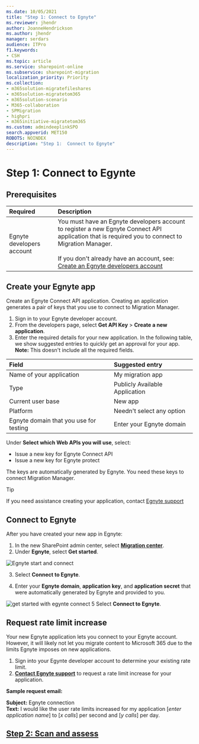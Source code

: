```yaml
---
ms.date: 10/05/2021
title: "Step 1: Connect to Egnyte"
ms.reviewer: jhendr
author: JoanneHendrickson
ms.author: jhendr
manager: serdars
audience: ITPro
f1.keywords:
- CSH
ms.topic: article
ms.service: sharepoint-online
ms.subservice: sharepoint-migration
localization_priority: Priority
ms.collection: 
- m365solution-migratefileshares
- m365solution-migratetom365
- m365solution-scenario
- M365-collaboration
- SPMigration
- highpri
- m365initiative-migratetom365
ms.custom: admindeeplinkSPO
search.appverid: MET150
ROBOTS: NOINDEX
description: "Step 1:  Connect to Egnyte" 
---
```

# Step 1:  Connect to Egynte


## Prerequisites

|Required|Description|
|:-----|:-----|
|Egnyte developers account| You must have an Egnyte developers account to register a new Egnyte Connect API application that is required you to connect to Migration Manager.</br></br> If you don't already have an account, see: [Create an Egnyte developers account]( https://developers.egnyte.com/member/register)


## Create your Egnyte app

Create an Egnyte Connect API application. Creating an application generates a pair of keys that you use to connect to Migration Manager.

1. Sign in to your Egnyte developer account. 
2. From the developers page, select **Get API Key** > **Create a new application**.
3. Enter the required details for your new application. In the following table, we show suggested entries to quickly get an approval for your app. **Note:** This doesn't include all the required fields.

|Field|Suggested entry|
|:-----|:----|
|Name of your application |My migration app|
|Type|Publicly Available Application|
|Current user base|New app|
|Platform |Needn't select any option|
|Egnyte domain that you use for testing | Enter your Egnyte domain|


Under **Select which Web APIs you will use**, select:

- Issue a new key for Egnyte Connect API 
- Issue a new key for Egnyte protect


The keys are automatically generated by Egnyte.  You need these keys to connect Migration Manager.

>[!Tip]
> If you need assistance creating your application, contact [Egnyte support](https://developers.egnyte.com/contact)


## Connect to Egnyte

After you have created your new app in Egnyte:

1. In the new SharePoint admin center, select <a href="https://go.microsoft.com/fwlink/?linkid=2185075" target="_blank">**Migration center**</a>. 
2. Under **Egnyte**, select **Get started**.

![Egnyte start and connect ](media/mm-egnyte-get-started.png)

3. Select **Connect to Egnyte**. </br>

4. Enter your **Egnyte domain**, **application key**, and **application secret** that were automatically generated by Egnyte and provided to you.

![get started with egynte connect](media/mm-egnyte-connect.png)
5 Select **Connect to Egnyte**. 


## Request rate limit increase

Your new Egnyte application lets you connect to your Egnyte account.  However, it will likely not let you migrate content to Microsoft 365 due to the limits Egnyte imposes on new applications.  

1. Sign into your Egynte developer account to determine your existing rate limit.  
2. [**Contact Egnyte support**](https://developers.egnyte.com/contact) to request a rate limit increase for your application.
 
 
**Sample request email:**

   **Subject:**  Egnyte connection</br>
   **Text:**     I would like the user rate limits increased for my application [*enter application name*] to [*x calls*] per second and [*y calls*] per day.


## [**Step 2: Scan and assess**](mm-egnyte-step2-scan-assess.md)




